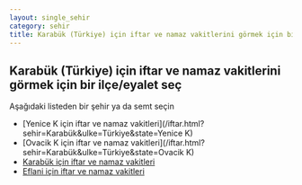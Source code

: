 ```yaml
---
layout: single_sehir
category: sehir
title: Karabük (Türkiye) için iftar ve namaz vakitlerini görmek için bir ilçe/eyalet seç
---
```



## Karabük (Türkiye) için iftar ve namaz vakitlerini görmek için bir ilçe/eyalet seç

Aşağıdaki listeden bir şehir ya da semt seçin


* [Yenice K için iftar ve namaz vakitleri](/iftar.html?sehir=Karabük&ulke=Türkiye&state=Yenice K)
* [Ovacik K için iftar ve namaz vakitleri](/iftar.html?sehir=Karabük&ulke=Türkiye&state=Ovacik K)
* [Karabük için iftar ve namaz vakitleri](/iftar.html?sehir=Karabük&ulke=Türkiye&state=Karabük)
* [Eflani için iftar ve namaz vakitleri](/iftar.html?sehir=Karabük&ulke=Türkiye&state=Eflani)
